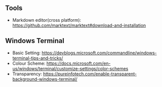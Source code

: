 ## Tools
- Markdown editor(cross platform): https://github.com/marktext/marktext#download-and-installation
## Windows Terminal
- Basic Setting: https://devblogs.microsoft.com/commandline/windows-terminal-tips-and-tricks/
- Colour Scheme: https://docs.microsoft.com/en-us/windows/terminal/customize-settings/color-schemes
- Transparency: https://pureinfotech.com/enable-transparent-background-windows-terminal/
